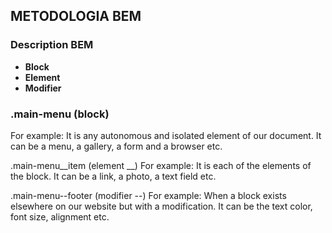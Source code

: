 ## METODOLOGIA BEM

### Description BEM
- **Block**
- **Element**
- **Modifier**

### .main-menu (block) 
For example:
It is any autonomous and isolated element of our document.
It can be a menu, a gallery, a form and a browser etc.


.main-menu__item (element __)
For example:
It is each of the elements of the block.
It can be a link, a photo, a text field etc.


.main-menu--footer (modifier --)
For example:
When a block exists elsewhere on our website but with a modification. 
It can be the text color, font size, alignment etc.
